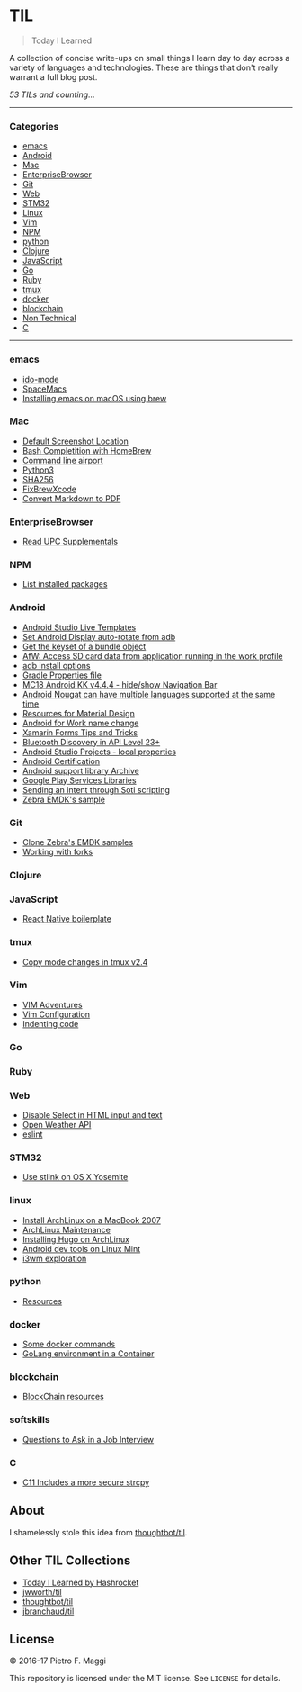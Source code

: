 # TIL

> Today I Learned

A collection of concise write-ups on small things I learn day to day across a
variety of languages and technologies. These are things that don't really
warrant a full blog post.

_53 TILs and counting..._

---

### Categories

* [emacs](#emacs)
* [Android](#android)
* [Mac](#mac)
* [EnterpriseBrowser](#enterprisebrowser)
* [Git](#git)
* [Web](#web)
* [STM32](#stm32)
* [Linux](#linux)
* [Vim](#vim)
* [NPM](#npm)
* [python](#python)
* [Clojure](#clojure)
* [JavaScript](#javascript)
* [Go](#go)
* [Ruby](#ruby)
* [tmux](#tmux)
* [docker](#docker)
* [blockchain](#blockchain)
* [Non Technical](#softskills)
* [C](#C)

---

### emacs

- [ido-mode](emacs/ido_mode.md)
- [SpaceMacs](emacs/spacemacs.md)
- [Installing emacs on macOS using brew](emacs/brew_install.md)

### Mac

- [Default Screenshot Location](mac/default_screenshot_location.md)
- [Bash Completition with HomeBrew](mac/bash_completition.md)
- [Command line airport](mac/airport.md)
- [Python3](mac/python3.md)
- [SHA256](mac/sha256.md)
- [FixBrewXcode](mac/FixBrewXcode.md)
- [Convert Markdown to PDF](mac/md2pdf.md)

### EnterpriseBrowser
- [Read UPC Supplementals](eb/upc_supplementals.md)

### NPM

- [List installed packages](npm/list_packages.md)

### Android

- [Android Studio Live Templates](android/live_template.md)
- [Set Android Display auto-rotate from adb](android/auto_rotate.md)
- [Get the keyset of a bundle object](android/get_bundle_keyset.md)
- [AfW: Access SD card data from application running in the work profile](android/afw_sdcard.md)
- [adb install options](android/adb_install.md)
- [Gradle Properties file](android/gradle_properties.md)
- [MC18 Android KK v4.4.4 - hide/show Navigation Bar](android/mc18_toggle_navbar.md)
- [Android Nougat can have multiple languages supported at the same time](android/polyglot.md)
- [Resources for Material Design](android/material_colors.md)
- [Android for Work name change](android/AfW_no_more.md)
- [Xamarin Forms Tips and Tricks](android/xamarin_forms.md)
- [Bluetooth Discovery in API Level 23+](android/api23_bluetooth.md)
- [Android Studio Projects - local properties](android/local_properties.md)
- [Android Certification](android/certification.md)
- [Android support library Archive](android/supportlib_archive.md)
- [Google Play Services Libraries](android/gms_library.md)
- [Sending an intent through Soti scripting](android/soti_intent.md)
- [Zebra EMDK's sample](android/zebra_sample.md)

### Git

- [Clone Zebra's EMDK samples](git/clone_emdk_samples.md)
- [Working with forks](git/forking.md)

### Clojure


### JavaScript
- [React Native boilerplate](JavaScript/react-native.md)

### tmux
- [Copy mode changes in tmux v2.4](tmux/copymode_changes.md)

### Vim
- [VIM Adventures](vim/adventures.md)
- [Vim Configuration](vim/config.md)
- [Indenting code](/vim/indent.md)

### Go


### Ruby


### Web
- [Disable Select in HTML input and text](web/disable_select.md)
- [Open Weather API](web/openweather.md)
- [eslint](web/eslint.md)

### STM32
- [Use stlink on OS X Yosemite](stm32/stlink_osx.md)

### linux
- [Install ArchLinux on a MacBook 2007](linux/archlinux_mac2007.md)
- [ArchLinux Maintenance](linux/al_maintenance.md)
- [Installing Hugo on ArchLinux](linux/al_hugo.md)
- [Android dev tools on Linux Mint](linux/lm_android.md)
- [i3wm exploration](linux/i3wm.md)

### python
- [Resources](python/resources.md)

### docker
- [Some docker commands](docker/commands.md)
- [GoLang environment in a Container](docker/go.md)

### blockchain
- [BlockChain resources](blockchain/resources.md)

### softskills
- [Questions to Ask in a Job Interview](softskills/job_interview_questions.md)

### C
- [C11 Includes a more secure strcpy](c/c11_secure.md)

## About

I shamelessly stole this idea from
[thoughtbot/til](https://github.com/thoughtbot/til).

## Other TIL Collections

* [Today I Learned by Hashrocket](https://til.hashrocket.com)
* [jwworth/til](https://github.com/jwworth/til)
* [thoughtbot/til](https://github.com/thoughtbot/til)
* [jbranchaud/til](https://github.com/jbranchaud/til)

## License

&copy; 2016-17 Pietro F. Maggi

This repository is licensed under the MIT license. See `LICENSE` for
details.
